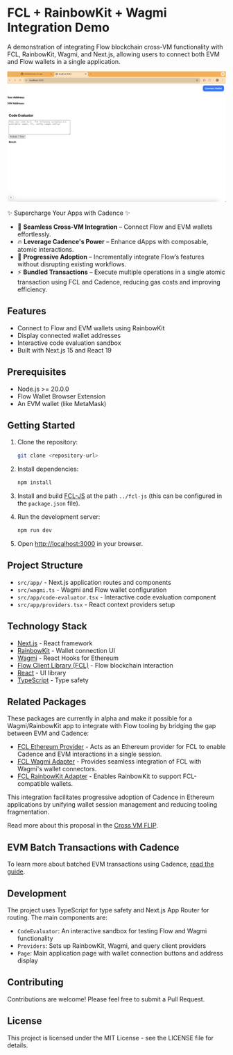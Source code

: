 # FCL + RainbowKit + Wagmi Integration Demo

A demonstration of integrating Flow blockchain cross-VM functionality with FCL, RainbowKit, Wagmi, and Next.js, allowing users to connect both EVM and Flow wallets in a single application.

![FCL + RainbowKit Integration Demo](./.github/screenshot.png)

✨ Supercharge Your Apps with Cadence ✨

- 🔗 **Seamless Cross-VM Integration** – Connect Flow and EVM wallets effortlessly.
- 🔥 **Leverage Cadence's Power** – Enhance dApps with composable, atomic interactions.
- 🚀 **Progressive Adoption** – Incrementally integrate Flow’s features without disrupting existing workflows.
- ⚡ **Bundled Transactions** – Execute multiple operations in a single atomic transaction using FCL and Cadence, reducing gas costs and improving efficiency.

## Features

- Connect to Flow and EVM wallets using RainbowKit
- Display connected wallet addresses
- Interactive code evaluation sandbox
- Built with Next.js 15 and React 19

## Prerequisites

- Node.js >= 20.0.0
- Flow Wallet Browser Extension
- An EVM wallet (like MetaMask)

## Getting Started

1. Clone the repository:
   ```bash
   git clone <repository-url>
   ```

2. Install dependencies:
   ```bash
   npm install
   ```
3. Install and build [FCL-JS](https://github.com/onflow/fcl-js) at the path `../fcl-js` (this can be configured in the `package.json` file).

3. Run the development server:
   ```bash
   npm run dev
   ```

4. Open [http://localhost:3000](http://localhost:3000) in your browser.

## Project Structure

- `src/app/` - Next.js application routes and components
- `src/wagmi.ts` - Wagmi and Flow wallet configuration
- `src/app/code-evaluator.tsx` - Interactive code evaluation component
- `src/app/providers.tsx` - React context providers setup

## Technology Stack

- [Next.js](https://nextjs.org/) - React framework
- [RainbowKit](https://www.rainbowkit.com/) - Wallet connection UI
- [Wagmi](https://wagmi.sh/) - React Hooks for Ethereum
- [Flow Client Library (FCL)](https://docs.onflow.org/fcl/) - Flow blockchain interaction
- [React](https://react.dev/) - UI library
- [TypeScript](https://www.typescriptlang.org/) - Type safety

## Related Packages

These packages are currently in alpha and make it possible for a Wagmi/RainbowKit app to integrate with Flow tooling by bridging the gap between EVM and Cadence:

- [FCL Ethereum Provider](https://github.com/onflow/fcl-js/blob/feature/cross-vm/packages/fcl-ethereum-provider/README.md) - Acts as an Ethereum provider for FCL to enable Cadence and EVM interactions in a single session.
- [FCL Wagmi Adapter](https://github.com/onflow/fcl-js/blob/feature/cross-vm/packages/fcl-wagmi-adapter/README.md) - Provides seamless integration of FCL with Wagmi's wallet connectors.
- [FCL RainbowKit Adapter](https://github.com/onflow/fcl-js/tree/feature/cross-vm/packages/fcl-rainbowkit-adapter) - Enables RainbowKit to support FCL-compatible wallets.

This integration facilitates progressive adoption of Cadence in Ethereum applications by unifying wallet session management and reducing tooling fragmentation.

Read more about this proposal in the [Cross VM FLIP](https://github.com/onflow/flips/blob/b7ec911e8f218364f8d2b9057ba1d4806eb6085f/application/20241223-fcl-ethereum-provider.md).

## EVM Batch Transactions with Cadence

To learn more about batched EVM transactions using Cadence, [read the guide](https://developers.flow.com/evm/cadence/batched-evm-transactions).

## Development

The project uses TypeScript for type safety and Next.js App Router for routing. The main components are:

- `CodeEvaluator`: An interactive sandbox for testing Flow and Wagmi functionality
- `Providers`: Sets up RainbowKit, Wagmi, and query client providers
- `Page`: Main application page with wallet connection buttons and address display

## Contributing

Contributions are welcome! Please feel free to submit a Pull Request.

## License

This project is licensed under the MIT License - see the LICENSE file for details.
